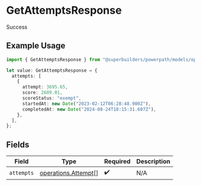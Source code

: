 # GetAttemptsResponse

Success

## Example Usage

```typescript
import { GetAttemptsResponse } from "@superbuilders/powerpath/models/operations";

let value: GetAttemptsResponse = {
  attempts: [
    {
      attempt: 3695.65,
      score: 2689.01,
      scoreStatus: "exempt",
      startedAt: new Date("2023-02-12T06:28:48.900Z"),
      completedAt: new Date("2024-08-24T18:15:31.607Z"),
    },
  ],
};
```

## Fields

| Field                                                      | Type                                                       | Required                                                   | Description                                                |
| ---------------------------------------------------------- | ---------------------------------------------------------- | ---------------------------------------------------------- | ---------------------------------------------------------- |
| `attempts`                                                 | [operations.Attempt](../../models/operations/attempt.md)[] | :heavy_check_mark:                                         | N/A                                                        |